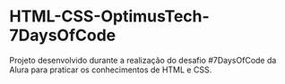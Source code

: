 # HTML-CSS-OptimusTech-7DaysOfCode
Projeto desenvolvido durante a realização do desafio #7DaysOfCode da Alura para praticar os conhecimentos de HTML e CSS.
